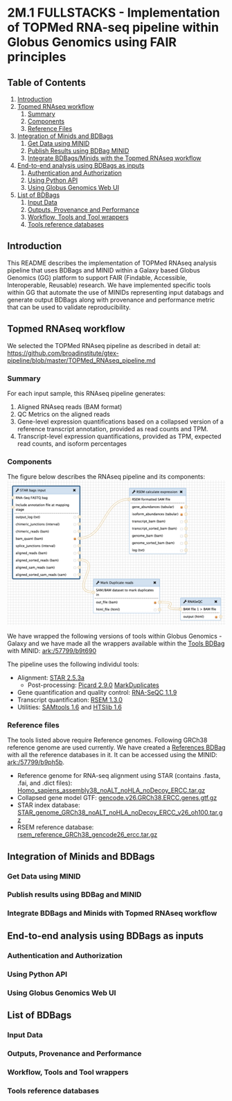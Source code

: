 # 2M.1 FULLSTACKS - Implementation of TOPMed RNA-seq pipeline within Globus Genomics using FAIR principles

## Table of Contents
1. [Introduction](#introduction)
1. [Topmed RNAseq workflow](#topmed-rnaseq-workflow)
    1. [Summary](#summary)
    1. [Components](#components)
    1. [Reference Files](#reference-files)
1. [Integration of Minids and BDBags](#integration-of-minids-and-bdbags)
    1. [Get Data using MINID](#get-data-using-minid)
    1. [Publish Results using BDBag MINID](#publish-results-using-bdbag-and-minid)
    1. [Integrate BDBags/Minids with the Topmed RNAseq workflow](#integrate-bdbags-and-minids-with-topmed-rnaseq-workflow)
4. [End-to-end analysis using BDBags as inputs](#end---to---end-analysis-using-bdbags-as-inputs)
    1. [Authentication and Authorization](#authentication-and-authorization)
    1. [Using Python API](#using-python-api)
    1. [Using Globus Genomics Web UI](#using-globus-genomics-web-ui)
5. [List of BDBags](#list-of-bdbags)
    1. [Input Data](#input-data)
    1. [Outputs, Provenance and Performance](#outputs-provenance-and-performance)
    1. [Workflow, Tools and Tool wrappers](#workflow-tools-and-tool-wrappers)
    1. [Tools reference databases](#tools-reference-databases)

## Introduction
This README describes the implementation of TOPMed RNAseq analysis pipeline that uses BDBags and MINID within a Galaxy based Globus Genomics (GG) platform to support FAIR (Findable, Accessible, Interoperable, Reusable) research. We have implemented specific tools within GG that automate the use of MINIDs representing input databags and generate output BDBags along with provenance and performance metric that can be used to validate reproducibility.

## Topmed RNAseq workflow
We selected the TOPMed RNAseq pipeline as described in detail at: https://github.com/broadinstitute/gtex-pipeline/blob/master/TOPMed_RNAseq_pipeline.md
### Summary
For each input sample, this RNAseq pipeline generates:
1. Aligned RNAseq reads (BAM format)
2. QC Metrics on the aligned reads
3. Gene-level expression quantifications based on a collapsed version of a reference transcript annotation, provided as read counts and TPM.
4. Transcript-level expression quantifications, provided as TPM, expected read counts, and isoform percentages

### Components
The figure below describes the RNAseq pipeline and its components:
![Screenshot](images/TOPMed-RNAseq-pipeline.png)

We have wrapped the following versions of tools within Globus Genomics - Galaxy and we have made all the wrappers available within the [Tools BDBag](#workflow-tools-and-tool-wrappers) with MINID: [ark:/57799/b9t690](http://minid.bd2k.org/minid/landingpage/ark:/57799/b9t690)

The pipeline uses the following individul tools:
* Alignment: [STAR 2.5.3a](https://github.com/alexdobin/STAR/releases/tag/2.5.3a)
  * Post-processing: [Picard 2.9.0](https://github.com/broadinstitute/picard) [MarkDuplicates](https://broadinstitute.github.io/picard/command-line-overview.html#MarkDuplicates)
* Gene quantification and quality control: [RNA-SeQC 1.1.9](https://github.com/francois-a/rnaseqc)
* Transcript quantification: [RSEM 1.3.0](https://deweylab.github.io/RSEM/)
* Utilities: [SAMtools 1.6](https://github.com/samtools/samtools/releases) and [HTSlib 1.6](https://github.com/samtools/htslib/releases)

### Reference files
The tools listed above require Reference genomes. Following GRCh38 reference genome are used currently. We have created a [References BDBag](#tools-reference-databases) with all the reference databases in it. It can be accessed using the MINID: [ark:/57799/b9ph5b](http://minid.bd2k.org/minid/landingpage/ark:/57799/b9ph5b).

* Reference genome for RNA-seq alignment using STAR (contains .fasta, .fai, and .dict files): [Homo_sapiens_assembly38_noALT_noHLA_noDecoy_ERCC.tar.gz](https://personal.broadinstitute.org/francois/topmed/Homo_sapiens_assembly38_noALT_noHLA_noDecoy_ERCC.tar.gz)
* Collapsed gene model GTF: [gencode.v26.GRCh38.ERCC.genes.gtf.gz](https://personal.broadinstitute.org/francois/topmed/gencode.v26.GRCh38.ERCC.genes.gtf.gz)
* STAR index database: [STAR_genome_GRCh38_noALT_noHLA_noDecoy_ERCC_v26_oh100.tar.gz](https://personal.broadinstitute.org/francois/topmed/STAR_genome_GRCh38_noALT_noHLA_noDecoy_ERCC_v26_oh100.tar.gz)
* RSEM reference database: [rsem_reference_GRCh38_gencode26_ercc.tar.gz](https://personal.broadinstitute.org/francois/topmed/rsem_reference_GRCh38_gencode26_ercc.tar.gz)

## Integration of Minids and BDBags
### Get Data using MINID
### Publish results using BDBag and MINID
### Integrate BDBags and Minids with Topmed RNAseq workflow

## End-to-end analysis using BDBags as inputs
### Authentication and Authorization
### Using Python API
### Using Globus Genomics Web UI

## List of BDBags
### Input Data
### Outputs, Provenance and Performance
### Workflow, Tools and Tool wrappers
### Tools reference databases
